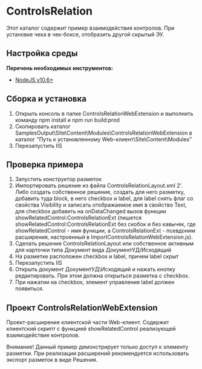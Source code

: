 ﻿# ControlsRelation

Этот каталог содержит пример взаимодействия контролов.
При установке чека в чек-боксе, отобразить другой скрытый ЭУ. 

## Настройка среды

**Перечень необходимых инструментов:** 
* [NodeJS v10.6+](https://nodejs.org/en/)

## Сборка и установка


1. Открыть консоль в папке ControlsRelationWebExtension и выполнить команду npm install и npm run build:prod
2. Скопировать каталог SamplesOutput\Site\Content\Modules\ControlsRelationWebExtension в каталог "Путь к установленному Web-клиент\Site\Content\Modules"
3. Перезапустить IIS

## Проверка примера

1. Запустить конструктор разметок
2. Импортировать решение из файла ControlsRelationLayout.xml
2'. Либо создать собственное решение, создать для него разметку, добавить туда block, в него checkbox и label,
для label снять флаг со свойства Visibility и записать отображаемое имя в свойство Text, для checkbox добавить на onDataChanged вызов функции showRelatedControl:ControlsRelationExt
(пишется showRelatedControl:ControlsRelationExt без скобок и без кавычек, где showRelatedControl - имя функции, а ControlsRelationExt - псевдоним расширения, настроенный в ImportControlsRelationWebExtension.js).
3. Сделать решение ControlsRelationLayout или собственное активным для карточки типа Документ вида ДокументУД/Исходящий
4. На разметке расположен checkbox и label, причем label скрыт
5. Перезапустить IIS
6. Открыть документ ДокументУД\Исходящий и нажать кнопку редактировать. При этом должна открыться разметка с checkbox.
7. При нажатии на checkbox, элемент управления label должен появиться.

## Проект ControlsRelationWebExtension

Проект-расширение клиентской части Web-клиент. Содержит клиентский скрипт c функцией showRelatedControl реализующей взаимодействие контролов.

Внимание! Данный пример демонстрирует только доступ к элементу разметки. 
При реализации расширений рекомендуется использовать экспорт разметок в виде Решения.
